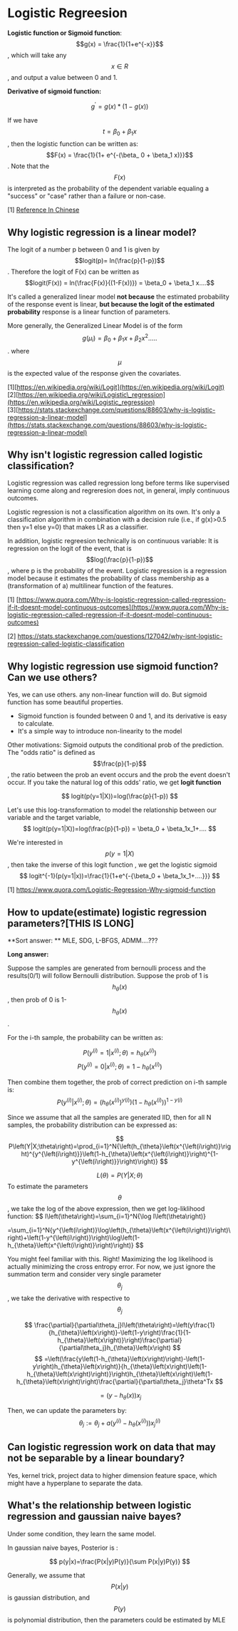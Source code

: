   # Logistic Regreesion

**Logistic function or Sigmoid function**:  
$$g(x) = \frac{1}{1+e^{-x}}$$,  which will take any $$x \in R$$, and output a value between 0 and 1.

**Derivative of sigmoid function:**

$$g^{\prime} = g(x)*(1-g(x))$$

If we have $$ t = \beta_0 + \beta_1 x$$,  then the logistic function can be written as: $$F(x) = \frac{1}{1+ e^{-(\beta_ 0 + \beta_1 x)}}$$. Note that the $$F(x)$$ is interpreted as the probability of the dependent variable equaling a "success" or "case" rather than a failure or non-case.

[1] [Reference In Chinese](https://plushunter.github.io/2017/01/12/机器学习算法系列（3）：逻辑斯谛回归/)

## Why logistic regression is a linear model?

The logit of a number p between 0 and 1 is given by $$logit(p)= ln(\frac{p}{1-p})$$. Therefore the logit of F\(x\) can be written as  
$$logit(F(x)) = ln(\frac{F(x)}{(1-F(x))}) = \beta_0 + \beta_1 x....$$

It's called a generalized linear model **not because** the estimated probability of the response event is linear, **but because the logit of the estimated probability** response is a linear function of parameters.

More generally, the Generalized Linear Model is of the form   
$$g(\mu_i) = \beta_0 + \beta_1x+\beta_2x^2.....$$. where $$\mu$$ is the expected value of the response given the covariates.

\[1\][https://en.wikipedia.org/wiki/Logit](https://en.wikipedia.org/wiki/Logit)  
\[2\][https://en.wikipedia.org/wiki/Logistic\_regression](https://en.wikipedia.org/wiki/Logistic_regression)  
\[3\][https://stats.stackexchange.com/questions/88603/why-is-logistic-regression-a-linear-model](https://stats.stackexchange.com/questions/88603/why-is-logistic-regression-a-linear-model)

## Why isn't logistic regression called logistic classification?

Logistic regression was called regression long before terms like supervised learning come along and regreresion does not, in general, imply continuous outcomes. 

Logistic regression is not a classification algorithm on its own. It's only a classification algorithm in combination with a decision rule (i.e., if g(x)>0.5 then y=1 else y=0) that makes LR as a classifier.

In addition, logistic regreesion technically is on continuous variable: It is regression on the logit of the event, that is $$log(\frac{p}{1-p})$$, where p is the probability of the event. Logistic regression is a regression model because it estimates the probability of class membership as a (transformation of a) multilinear function of the features.


[1] [https://www.quora.com/Why-is-logistic-regression-called-regression-if-it-doesnt-model-continuous-outcomes](https://www.quora.com/Why-is-logistic-regression-called-regression-if-it-doesnt-model-continuous-outcomes)

[2] https://stats.stackexchange.com/questions/127042/why-isnt-logistic-regression-called-logistic-classification

 

## Why logistic regression use sigmoid function? Can we use others?
Yes, we can use others. any non-linear function will do. But sigmoid function has some beautiful properties.

* Sigmoid function is founded between 0 and 1, and its derivative is easy to calculate.
* It's a simple way to introduce  non-linearity to the model 

Other motivations:
Sigmoid outputs the conditional prob of the prediction. The "odds ratio" is defined as $$\frac{p}{1-p}$$, the ratio between the prob an event occurs and the prob the event doesn't occur. If you take the natural log of this odds' ratio, we get **logit function** 

$$
logit(p(y=1|X))=log(\frac{p}{1-p})
$$

Let's use this log-transformation to model the relationship between our variable and the target variable,
$$
 logit(p(y=1|X))=log(\frac{p}{1-p}) = \beta_0 + \beta_1x_1+....
$$

We're interested in $$p(y=1|X)$$, then take the inverse of this logit function , we get the logistic sigmoid 
$$
logit^{-1}(p(y=1|x))=\frac{1}{1+e^{-{\beta_0 + \beta_1x_1+....}}}
$$

[1] https://www.quora.com/Logistic-Regression-Why-sigmoid-function


## How to update(estimate) logistic regression parameters?[THIS IS LONG]
**Sort answer: ** MLE, SDG, L-BFGS, ADMM....???

**Long answer:** 

Suppose the samples are generated from bernoulli process and the results(0/1) will follow Bernoulli distribution. Suppose the prob of 1 is $$h_\theta(x)$$, then prob of 0 is 1-$$h_\theta(x)$$.

For the i-th sample, the probability can be written as:

$$
P(y^{(i)}=1|x^{(i)};\theta )=h_\theta{(x^{(i)})} 
$$ $$
P(y^{(i)}=0  |x^{(i)};\theta )=1- h_\theta{(x^{(i)})}
$$

Then combine them together, the prob of correct prediction on i-th sample is:
$$
P(y^{(i)}|x^{(i)};\theta)=(h_\theta(x^{(i)})^{y(i)})(1-h_\theta(x^{(i)}))^{1-y(i)}
$$

Since we assume that all the samples are generated IID, then for all N samples, the probability distribution can be expressed as:

 $$
 P\left(Y|X;\theta\right)=\prod_{i=1}^N{\left(h_{\theta}\left(x^{\left(i\right)}\right)^{y^{\left(i\right)}}\left(1-h_{\theta}\left(x^{\left(i\right)}\right)^{1-y^{\left(i\right)}}\right)\right)}
 $$ 
 
 $$
 L\left(\theta\right)=P\left({Y}|X;\theta\right) 
 $$
To estimate the parameters $$\theta$$, we take the log of the above expression, then we get log-liklihood function:
$$
l\left(\theta\right)=\sum_{i=1}^N{\log l\left(\theta\right)}

=\sum_{i=1}^N{y^{\left(i\right)}\log\left(h_{\theta}\left(x^{\left(i\right)}\right)\right)+\left(1-y^{\left(i\right)}\right)\log\left(1-h_{\theta}\left(x^{\left(i\right)}\right)\right)}
$$

You might feel familiar with this. Right! Maximizing the log likelihood is actually minimizing the cross entropy error.
For now, we just ignore the summation term and consider very single parameter $$\theta_j$$, we take the derivative with respective to $$\theta_j$$

$$
\frac{\partial}{\partial\theta_j}l\left(\theta\right)=\left(y\frac{1}{h_{\theta}\left(x\right)}-\left(1-y\right)\frac{1}{1-h_{\theta}\left(x\right)}\right)\frac{\partial}{\partial\theta_j}h_{\theta}\left(x\right)
$$
$$
=\left(\frac{y\left(1-h_{\theta}\left(x\right)\right)-\left(1-y\right)h_{\theta}\left(x\right)}{h_{\theta}\left(x\right)\left(1-h_{\theta}\left(x\right)\right)}\right)h_{\theta}\left(x\right)\left(1-h_{\theta}\left(x\right)\right)\frac{\partial}{\partial\theta_j}\theta^Tx
$$

$$
=\left(y-h_{\theta}\left(x\right)\right)x_j
$$

Then, we can update the parameters by:
$$
\theta_j:=\theta_j+a\left(y^{\left(i\right)}-h_{\theta}\left(x^{\left(i\right)}\right)\right)x_{j}^{\left(i\right)}
$$

## Can logistic regression work on data that may not be separable by a linear boundary? 

Yes, kernel trick, project data to higher dimension feature space, which might have a hyperplane to separate the data. 


## What's the relationship between logistic regression and gaussian naive bayes?

Under some condition, they learn the same model.

In gaussian naive bayes, Posterior is :

$$
p(y|x)=\frac{P(x|y)P(y)}{\sum P(x|y)P(y)}
$$

Generally, we assume that $$P(x|y)$$ is gaussian distribution, and $$P(y)$$ is polynomial distribution, then the parameters could be estimated by MLE



















